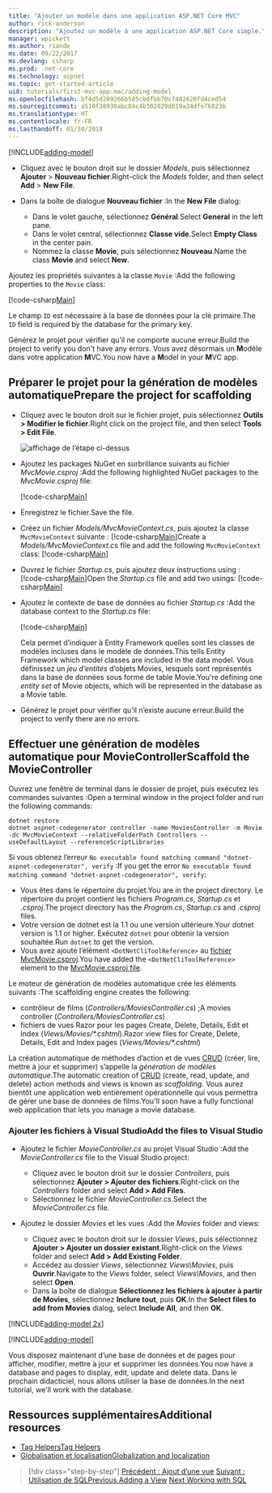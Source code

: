 ```yaml
---
title: "Ajouter un modèle dans une application ASP.NET Core MVC"
author: rick-anderson
description: "Ajoutez un modèle à une application ASP.NET Core simple."
manager: wpickett
ms.author: riande
ms.date: 09/22/2017
ms.devlang: csharp
ms.prod: .net-core
ms.technology: aspnet
ms.topic: get-started-article
uid: tutorials/first-mvc-app-mac/adding-model
ms.openlocfilehash: bf4d5d289266b585cbdfbb70c7482620fd4ced54
ms.sourcegitcommit: a510f38930abc84c4b302029d019a34dfe76823b
ms.translationtype: HT
ms.contentlocale: fr-FR
ms.lasthandoff: 01/30/2018
---
```

[!INCLUDE[adding-model](../../includes/mvc-intro/adding-model1.md)]

* <span data-ttu-id="0af83-103">Cliquez avec le bouton droit sur le dossier *Models*, puis sélectionnez **Ajouter** > **Nouveau fichier**.</span><span class="sxs-lookup"><span data-stu-id="0af83-103">Right-click the *Models* folder, and then select **Add** > **New File**.</span></span> 
* <span data-ttu-id="0af83-104">Dans la boîte de dialogue **Nouveau fichier** :</span><span class="sxs-lookup"><span data-stu-id="0af83-104">In the **New File** dialog:</span></span>

  * <span data-ttu-id="0af83-105">Dans le volet gauche, sélectionnez **Général**.</span><span class="sxs-lookup"><span data-stu-id="0af83-105">Select **General** in the left pane.</span></span>
  * <span data-ttu-id="0af83-106">Dans le volet central, sélectionnez **Classe vide**.</span><span class="sxs-lookup"><span data-stu-id="0af83-106">Select **Empty Class** in the center pain.</span></span>
  * <span data-ttu-id="0af83-107">Nommez la classe **Movie**, puis sélectionnez **Nouveau**.</span><span class="sxs-lookup"><span data-stu-id="0af83-107">Name the class **Movie** and select **New**.</span></span>

<span data-ttu-id="0af83-108">Ajoutez les propriétés suivantes à la classe `Movie` :</span><span class="sxs-lookup"><span data-stu-id="0af83-108">Add the following properties to the `Movie` class:</span></span>

[!code-csharp[Main](../../tutorials/first-mvc-app/start-mvc/sample/MvcMovie/Models/MovieNoEF.cs?name=snippet_1)]

<span data-ttu-id="0af83-109">Le champ `ID` est nécessaire à la base de données pour la clé primaire.</span><span class="sxs-lookup"><span data-stu-id="0af83-109">The `ID` field is required by the database for the primary key.</span></span>

<span data-ttu-id="0af83-110">Générez le projet pour vérifier qu’il ne comporte aucune erreur.</span><span class="sxs-lookup"><span data-stu-id="0af83-110">Build the project to verify you don't have any errors.</span></span> <span data-ttu-id="0af83-111">Vous avez désormais un **M**odèle dans votre application **M**VC.</span><span class="sxs-lookup"><span data-stu-id="0af83-111">You now have a **M**odel in your **M**VC app.</span></span>

## <a name="prepare-the-project-for-scaffolding"></a><span data-ttu-id="0af83-112">Préparer le projet pour la génération de modèles automatique</span><span class="sxs-lookup"><span data-stu-id="0af83-112">Prepare the project for scaffolding</span></span>

- <span data-ttu-id="0af83-113">Cliquez avec le bouton droit sur le fichier projet, puis sélectionnez **Outils > Modifier le fichier**.</span><span class="sxs-lookup"><span data-stu-id="0af83-113">Right click on the project file, and then select **Tools > Edit File**.</span></span>

  ![affichage de l’étape ci-dessus](adding-model/_static/1.png)

- <span data-ttu-id="0af83-115">Ajoutez les packages NuGet en surbrillance suivants au fichier *MvcMovie.csproj* :</span><span class="sxs-lookup"><span data-stu-id="0af83-115">Add the following highlighted NuGet packages to the *MvcMovie.csproj* file:</span></span>
             
  [!code-csharp[Main](../first-mvc-app-xplat/start-mvc/sample/MvcMovie/MvcMovie.csproj?highlight=7,10)]

- <span data-ttu-id="0af83-116">Enregistrez le fichier.</span><span class="sxs-lookup"><span data-stu-id="0af83-116">Save the file.</span></span>

- <span data-ttu-id="0af83-117">Créez un fichier *Models/MvcMovieContext.cs*, puis ajoutez la classe `MvcMovieContext` suivante : [!code-csharp[Main](../../tutorials/first-mvc-app-xplat/start-mvc/sample/MvcMovie/Models/MvcMovieContext.cs)]</span><span class="sxs-lookup"><span data-stu-id="0af83-117">Create a *Models/MvcMovieContext.cs* file and add the following `MvcMovieContext` class:  [!code-csharp[Main](../../tutorials/first-mvc-app-xplat/start-mvc/sample/MvcMovie/Models/MvcMovieContext.cs)]</span></span>
   
- <span data-ttu-id="0af83-118">Ouvrez le fichier *Startup.cs*, puis ajoutez deux instructions using : [!code-csharp[Main](../../tutorials/first-mvc-app-xplat/start-mvc/sample/MvcMovie/Startup.cs?name=snippet1&highlight=1,2)]</span><span class="sxs-lookup"><span data-stu-id="0af83-118">Open the *Startup.cs* file and add two usings:  [!code-csharp[Main](../../tutorials/first-mvc-app-xplat/start-mvc/sample/MvcMovie/Startup.cs?name=snippet1&highlight=1,2)]</span></span>

- <span data-ttu-id="0af83-119">Ajoutez le contexte de base de données au fichier *Startup.cs* :</span><span class="sxs-lookup"><span data-stu-id="0af83-119">Add the database context to the *Startup.cs* file:</span></span>

   [!code-csharp[Main](../../tutorials/first-mvc-app-xplat/start-mvc/sample/MvcMovie/Startup.cs?name=snippet2&highlight=6-7)]

  <span data-ttu-id="0af83-120">Cela permet d’indiquer à Entity Framework quelles sont les classes de modèles incluses dans le modèle de données.</span><span class="sxs-lookup"><span data-stu-id="0af83-120">This tells Entity Framework which model classes are included in the data model.</span></span> <span data-ttu-id="0af83-121">Vous définissez un *jeu d’entités* d’objets Movies, lesquels sont représentés dans la base de données sous forme de table Movie.</span><span class="sxs-lookup"><span data-stu-id="0af83-121">You're defining one *entity set* of Movie objects, which will be represented in the database as a Movie table.</span></span>

- <span data-ttu-id="0af83-122">Générez le projet pour vérifier qu’il n’existe aucune erreur.</span><span class="sxs-lookup"><span data-stu-id="0af83-122">Build the project to verify there are no errors.</span></span>

## <a name="scaffold-the-moviecontroller"></a><span data-ttu-id="0af83-123">Effectuer une génération de modèles automatique pour MovieController</span><span class="sxs-lookup"><span data-stu-id="0af83-123">Scaffold the MovieController</span></span>

<span data-ttu-id="0af83-124">Ouvrez une fenêtre de terminal dans le dossier de projet, puis exécutez les commandes suivantes :</span><span class="sxs-lookup"><span data-stu-id="0af83-124">Open a terminal window in the project folder and run the following commands:</span></span>

```
dotnet restore
dotnet aspnet-codegenerator controller -name MoviesController -m Movie -dc MvcMovieContext --relativeFolderPath Controllers --useDefaultLayout --referenceScriptLibraries 
```
<span data-ttu-id="0af83-125">Si vous obtenez l’erreur `No executable found matching command "dotnet-aspnet-codegenerator", verify` :</span><span class="sxs-lookup"><span data-stu-id="0af83-125">If you get the error `No executable found matching command "dotnet-aspnet-codegenerator", verify`:</span></span>

 * <span data-ttu-id="0af83-126">Vous êtes dans le répertoire du projet.</span><span class="sxs-lookup"><span data-stu-id="0af83-126">You are in the project directory.</span></span> <span data-ttu-id="0af83-127">Le répertoire du projet contient les fichiers *Program.cs*, *Startup.cs* et *.csproj*.</span><span class="sxs-lookup"><span data-stu-id="0af83-127">The project directory has the *Program.cs*, *Startup.cs* and *.csproj* files.</span></span>
 * <span data-ttu-id="0af83-128">Votre version de dotnet est la 1.1 ou une version ultérieure.</span><span class="sxs-lookup"><span data-stu-id="0af83-128">Your dotnet version is 1.1 or higher.</span></span> <span data-ttu-id="0af83-129">Exécutez `dotnet` pour obtenir la version souhaitée.</span><span class="sxs-lookup"><span data-stu-id="0af83-129">Run `dotnet` to get the version.</span></span>
 * <span data-ttu-id="0af83-130">Vous avez ajouté l’élément `<DotNetCliToolReference>` au [fichier MvcMovie.csproj](#prepare-the-project-for-scaffolding).</span><span class="sxs-lookup"><span data-stu-id="0af83-130">You have added the `<DotNetCliToolReference>` element to the [MvcMovie.csproj file](#prepare-the-project-for-scaffolding).</span></span>
 
<!--
> [!NOTE]
> If you get an error when the scaffolding command runs, see [issue 444 in the scaffolding repository](https://github.com/aspnet/scaffolding/issues/444) for a workaround.
-->

<span data-ttu-id="0af83-131">Le moteur de génération de modèles automatique crée les éléments suivants :</span><span class="sxs-lookup"><span data-stu-id="0af83-131">The scaffolding engine creates the following:</span></span>

* <span data-ttu-id="0af83-132">contrôleur de films (*Controllers/MoviesController.cs*) ;</span><span class="sxs-lookup"><span data-stu-id="0af83-132">A movies controller (*Controllers/MoviesController.cs*)</span></span>
* <span data-ttu-id="0af83-133">fichiers de vues Razor pour les pages Create, Delete, Details, Edit et Index (*Views/Movies/\*.cshtml*).</span><span class="sxs-lookup"><span data-stu-id="0af83-133">Razor view files for Create, Delete, Details, Edit and Index pages (*Views/Movies/\*.cshtml*)</span></span>

<span data-ttu-id="0af83-134">La création automatique de méthodes d’action et de vues [CRUD](https://wikipedia.org/wiki/Create,_read,_update_and_delete) (créer, lire, mettre à jour et supprimer) s’appelle la *génération de modèles automatique*.</span><span class="sxs-lookup"><span data-stu-id="0af83-134">The automatic creation of [CRUD](https://wikipedia.org/wiki/Create,_read,_update_and_delete) (create, read, update, and delete) action methods and views is known as *scaffolding*.</span></span> <span data-ttu-id="0af83-135">Vous aurez bientôt une application web entièrement opérationnelle qui vous permettra de gérer une base de données de films.</span><span class="sxs-lookup"><span data-stu-id="0af83-135">You'll soon have a fully functional web application that lets you manage a movie database.</span></span>

### <a name="add-the-files-to-visual-studio"></a><span data-ttu-id="0af83-136">Ajouter les fichiers à Visual Studio</span><span class="sxs-lookup"><span data-stu-id="0af83-136">Add the files to Visual Studio</span></span>

* <span data-ttu-id="0af83-137">Ajoutez le fichier *MovieController.cs* au projet Visual Studio :</span><span class="sxs-lookup"><span data-stu-id="0af83-137">Add the *MovieController.cs* file to the Visual Studio project:</span></span>

  * <span data-ttu-id="0af83-138">Cliquez avec le bouton droit sur le dossier *Controllers*, puis sélectionnez **Ajouter > Ajouter des fichiers**.</span><span class="sxs-lookup"><span data-stu-id="0af83-138">Right-click on the *Controllers* folder and select **Add > Add Files**.</span></span>
  * <span data-ttu-id="0af83-139">Sélectionnez le fichier *MovieController.cs*.</span><span class="sxs-lookup"><span data-stu-id="0af83-139">Select the *MovieController.cs* file.</span></span>

* <span data-ttu-id="0af83-140">Ajoutez le dossier *Movies* et les vues :</span><span class="sxs-lookup"><span data-stu-id="0af83-140">Add the *Movies* folder and views:</span></span>

  * <span data-ttu-id="0af83-141">Cliquez avec le bouton droit sur le dossier *Views*, puis sélectionnez **Ajouter > Ajouter un dossier existant**.</span><span class="sxs-lookup"><span data-stu-id="0af83-141">Right-click on the *Views* folder and select **Add > Add Existing Folder**.</span></span>
  * <span data-ttu-id="0af83-142">Accédez au dossier *Views*, sélectionnez *Views\Movies*, puis **Ouvrir**.</span><span class="sxs-lookup"><span data-stu-id="0af83-142">Navigate to the *Views* folder, select *Views\Movies*, and then select **Open**.</span></span>
  * <span data-ttu-id="0af83-143">Dans la boîte de dialogue **Sélectionnez les fichiers à ajouter à partir de Movies**, sélectionnez **Inclure tout**, puis **OK**.</span><span class="sxs-lookup"><span data-stu-id="0af83-143">In the **Select files to add from Movies** dialog, select **Include All**, and then **OK**.</span></span>

[!INCLUDE[adding-model 2x](../../includes/mvc-intro/adding-model2xp.md)]

[!INCLUDE[adding-model](../../includes/mvc-intro/adding-model3.md)]

<span data-ttu-id="0af83-144">Vous disposez maintenant d’une base de données et de pages pour afficher, modifier, mettre à jour et supprimer les données.</span><span class="sxs-lookup"><span data-stu-id="0af83-144">You now have a database and pages to display, edit, update and delete data.</span></span> <span data-ttu-id="0af83-145">Dans le prochain didacticiel, nous allons utiliser la base de données.</span><span class="sxs-lookup"><span data-stu-id="0af83-145">In the next tutorial, we'll work with the database.</span></span>

## <a name="additional-resources"></a><span data-ttu-id="0af83-146">Ressources supplémentaires</span><span class="sxs-lookup"><span data-stu-id="0af83-146">Additional resources</span></span>

* [<span data-ttu-id="0af83-147">Tag Helpers</span><span class="sxs-lookup"><span data-stu-id="0af83-147">Tag Helpers</span></span>](xref:mvc/views/tag-helpers/intro)
* [<span data-ttu-id="0af83-148">Globalisation et localisation</span><span class="sxs-lookup"><span data-stu-id="0af83-148">Globalization and localization</span></span>](xref:fundamentals/localization)

>[!div class="step-by-step"]
<span data-ttu-id="0af83-149">[Précédent : Ajout d’une vue](adding-view.md)
[Suivant : Utilisation de SQL](working-with-sql.md)</span><span class="sxs-lookup"><span data-stu-id="0af83-149">[Previous Adding a View](adding-view.md)
[Next Working with SQL](working-with-sql.md)</span></span>  
